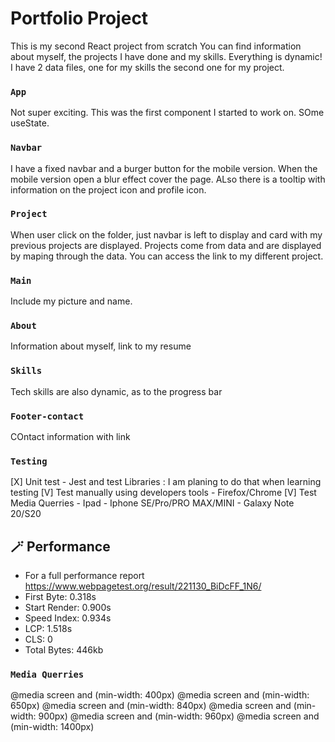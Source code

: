 # Portfolio Project

This is my second React project from scratch
You can find information about myself, the projects I have done and my skills.
Everything is dynamic! I have 2 data files, one for my skills the second one for my project.

### `App`

Not super exciting. This was the first component I started to work on. SOme useState.

### `Navbar`

I have a fixed navbar and a burger button for the mobile version. When the mobile version open a blur effect cover the page.
ALso there is a tooltip with information on the project icon and profile icon.

### `Project`

When user click on the folder, just navbar is left to display and card with my previous projects are displayed.
Projects come from data and are displayed by maping through the data.
You can access the link to my different project.

### `Main`

Include my picture and name.

### `About`

Information about myself, link to my resume

### `Skills`

Tech skills are also dynamic, as to the progress bar

### `Footer-contact`

COntact information with link

### `Testing `

[X] Unit test - Jest and test Libraries : I am planing to do that when learning testing
[V] Test manually using developers tools - Firefox/Chrome
[V] Test Media Querries - Ipad - Iphone SE/Pro/PRO MAX/MINI - Galaxy Note 20/S20

## 🪄 Performance

- For a full performance report https://www.webpagetest.org/result/221130_BiDcFF_1N6/
- First Byte: 0.318s
- Start Render: 0.900s
- Speed Index: 0.934s
- LCP: 1.518s
- CLS: 0
- Total Bytes: 446kb

### `Media Querries`

@media screen and (min-width: 400px)
@media screen and (min-width: 650px)
@media screen and (min-width: 840px)
@media screen and (min-width: 900px)
@media screen and (min-width: 960px)
@media screen and (min-width: 1400px)
